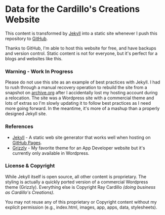 # Data for the Cardillo's Creations Website

This content is transformed by [Jekyll](http://github.com/mojombo/jekyll)
into a static site whenever I push this repository to [GitHub](http://github.com).

Thanks to GitHub, I'm able to host this website for free, and have backups and
version control. Static content is not for everyone, but it's perfect for a
blogs and websites like this.

### Warning - Work In Progress

Please do not use this site as an example of best practices with Jekyll. I had
to rush through a manual recovery operation to rebuild the site from a snapshot on
[archive.org](archive.org) after I accidentally lost my hosting account during a relocation. The site was a Wordpress site with a commercial theme and lots of extras so I'm slowly updating it to follow best practices as I need more going forward. In the
meantime, it's more of a mashup than a properly designed Jekyll site.

### References

 * [Jekyll](http://github.com/mojombo/jekyll) - A static web site generator that works well when hosting on [GitHub Pages](https://pages.github.com/).
 * [Grizzly](http://grizzly.wegrass.com/) - My favorite theme for an App Developer website but it's currently only available in Wordpress.

### License & Copyright

While Jekyll itself is open source, all other content is proprietary. The styling
is actually a quickly ported version of a commercial Wordpress theme (Grizzly).
Everything else is Copyright Ray Cardillo *(doing business as Cardillo's Creations).*

You may not reuse any of this proprietary or Copyright content without my explicit permission (e.g., index.html, images, app, apps, data, stylesheets).
